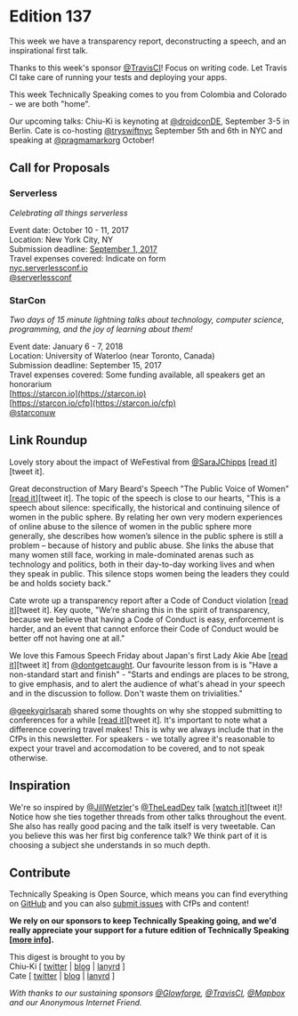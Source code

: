 # Edition 137

This week we have a transparency report, deconstructing a speech, and an inspirational first talk.

Thanks to this week's sponsor [@TravisCI](http://twitter.com/travisci)! Focus on writing code. Let Travis CI take care of running your tests and deploying your apps.

This week Technically Speaking comes to you from Colombia and Colorado - we are both "home".

Our upcoming talks: Chiu-Ki is keynoting at [@droidconDE](https://twitter.com/droidconDE/status/886944841036423169), September 3-5 in Berlin. Cate is co-hosting [@tryswiftnyc](http://twitter.com/tryswiftnyc) September 5th and 6th in NYC and speaking at [@pragmamarkorg](http://twitter.com/pragmamarkorg) October!


## Call for Proposals

### Serverless
*Celebrating all things serverless*

Event date: October 10 - 11, 2017  
Location: New York City, NY  
Submission deadline: [September 1, 2017](https://twitter.com/ServerlessConf/status/882737278941933568)  
Travel expenses covered: Indicate on form  
[nyc.serverlessconf.io](https://nyc.serverlessconf.io/)  
[@serverlessconf](https://twitter.com/serverlessconf)


### StarCon
*Two days of 15 minute lightning talks about technology, computer science, programming, and the joy of learning about them!*

Event date: January 6 - 7, 2018  
Location: University of Waterloo (near Toronto, Canada)  
Submission deadline: September 15, 2017  
Travel expenses covered: Some funding available, all speakers get an honorarium  
[https://starcon.io](https://starcon.io)  
[https://starcon.io/cfp](https://starcon.io/cfp)  
[@starconuw](https://twitter.com/starconuw)


## Link Roundup

Lovely story about the impact of WeFestival from [@SaraJChipps](http://twitter.com/SaraJChipps) [[read it](https://medium.com/@SaraJChipps/thank-you-wefestival-cefd7d26abf1)][tweet it].

Great deconstruction of Mary Beard's Speech "The Public Voice of Women" [[read it](https://imogenmorley.wordpress.com/2017/07/05/anatomy-of-a-speech-the-public-voice-of-women-mary-beard/)][tweet it]. The topic of the speech is close to our hearts, "This is a speech about silence: specifically, the historical and continuing silence of women in the public sphere. By relating her own very modern experiences of online abuse to the silence of women in the public sphere more generally, she describes how women’s silence in the public sphere is still a problem – because of history and public abuse. She links the abuse that many women still face, working in male-dominated arenas such as technology and politics, both in their day-to-day working lives and when they speak in public. This silence stops women being the leaders they could be and holds society back."

Cate wrote up a transparency report after a Code of Conduct violation [[read it](https://blog.tryswift.co/concerning-code-of-conduct)][tweet it]. Key quote, "We’re sharing this in the spirit of transparency, because we believe that having a Code of Conduct is easy, enforcement is harder, and an event that cannot enforce their Code of Conduct would be better off not having one at all."

We love this Famous Speech Friday about Japan's first Lady Akie Abe [[read it](http://eloquentwoman.blogspot.com.co/2017/07/famous-speech-friday-japan-first-lady.html)][tweet it] from [@dontgetcaught](http://twitter.com/dontgetcaught). Our favourite lesson from is is "Have a non-standard start and finish" - "Starts and endings are places to be strong, to give emphasis, and to alert the audience of what's ahead in your speech and in the discussion to follow. Don't waste them on trivialities."

[@geekygirlsarah](https://twitter.com/geekygirlsarah) shared some thoughts on why she stopped submitting to conferences for a while [[read it](https://geekygirlsarah.com/2017/07/27/why-i-stopped-submitting-talks-to-conferences-this-year/)][tweet it]. It's important to note what a difference covering travel makes! This is why we always include that in the CfPs in this newsletter. For speakers - we totally agree it's reasonable to expect your travel and accomodation to be covered, and to not speak otherwise.

## Inspiration

We're so inspired by [@JillWetzler](http://twitter.com/JillWetzler)'s [@TheLeadDev](http://twitter.com/theleaddev) talk [[watch it](https://www.youtube.com/watch?v=QOAF1C4T5ak)][tweet it]! Notice how she ties together threads from other talks throughout the event. She also has really good pacing and the talk itself is very tweetable. Can you believe this was her first big conference talk? We think part of it is choosing a subject she understands in so much depth.

## Contribute

Technically Speaking is Open Source, which means you can find everything on [GitHub](https://github.com/catehstn/technically-speaking/) and you can also [submit issues](https://github.com/catehstn/technically-speaking/issues/new) with CfPs and content!

**We rely on our sponsors to keep Technically Speaking going, and we'd really appreciate your support for a future edition of Technically Speaking [[more info](http://www.techspeak.email/sponsorship/)].**  


This digest is brought to you by  
Chiu-Ki [ [twitter](https://twitter.com/chiuki) | [blog](http://blog.sqisland.com/) | [lanyrd](http://lanyrd.com/profile/chiuki/) ]  
Cate [ [twitter](https://twitter.com/catehstn) | [blog](http://www.cate.blog/) | [lanyrd](http://lanyrd.com/profile/catehstn/) ]

*With thanks to our sustaining sponsors [@Glowforge](http://twitter.com/glowforge), [@TravisCI](http://twitter.com/travisci), [@Mapbox](http://twitter.com/mapbox) and our Anonymous Internet Friend.*
